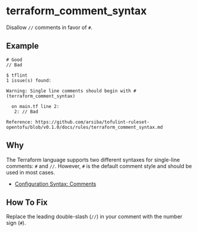 # terraform_comment_syntax

Disallow `//` comments in favor of `#`.

## Example

```hcl
# Good
// Bad
```

```
$ tflint
1 issue(s) found:

Warning: Single line comments should begin with # (terraform_comment_syntax)

  on main.tf line 2:
   2: // Bad

Reference: https://github.com/arsiba/tofulint-ruleset-opentofu/blob/v0.1.0/docs/rules/terraform_comment_syntax.md
```

## Why

The Terraform language supports two different syntaxes for single-line comments: `#` and `//`. However, `#` is the default comment style and should be used in most cases.

* [Configuration Syntax: Comments](https://developer.hashicorp.com/terraform/language/syntax/configuration#comments)

## How To Fix

Replace the leading double-slash (`//`) in your comment with the number sign (`#`).
